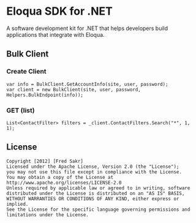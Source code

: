 Eloqua SDK for .NET
=================
A software development kit for .NET that helps developers build applications that integrate with Eloqua.

## Bulk Client
### Create Client
	var info = BulkClient.GetAccountInfo(site, user, password);
	var client = new BulkClient(site, user, password, Helpers.BulkEndpoint(info));

### GET (list)
	List<ContactFilter> filters = _client.ContactFilters.Search("*", 1, 1);

## License
	Copyright [2012] [Fred Sakr]
	Licensed under the Apache License, Version 2.0 (the "License");
	you may not use this file except in compliance with the License.
	You may obtain a copy of the License at
	http://www.apache.org/licenses/LICENSE-2.0
	Unless required by applicable law or agreed to in writing, software
	distributed under the License is distributed on an "AS IS" BASIS,
	WITHOUT WARRANTIES OR CONDITIONS OF ANY KIND, either express or implied.
	See the License for the specific language governing permissions and
	limitations under the License.